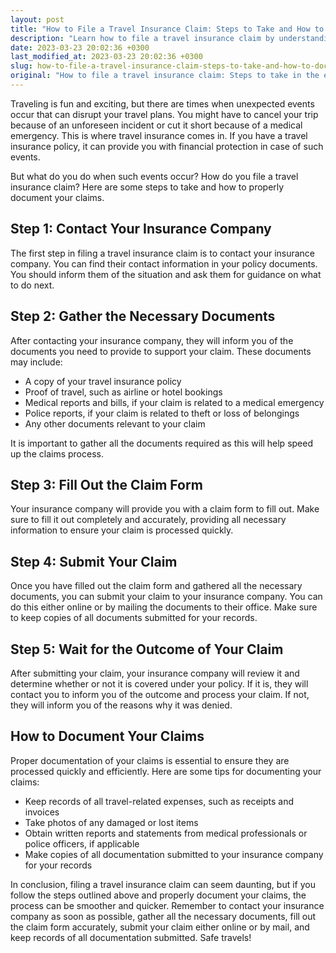 ```yaml
---
layout: post
title: "How to File a Travel Insurance Claim: Steps to Take and How to Document Claims"
description: "Learn how to file a travel insurance claim by understanding the steps to take in the event of a travel-related issue and how to properly document your claims."
date: 2023-03-23 20:02:36 +0300
last_modified_at: 2023-03-23 20:02:36 +0300
slug: how-to-file-a-travel-insurance-claim-steps-to-take-and-how-to-document-claims
original: "How to file a travel insurance claim: Steps to take in the event of a travel-related issue and how to document claims."
---
```

Traveling is fun and exciting, but there are times when unexpected events occur that can disrupt your travel plans. You might have to cancel your trip because of an unforeseen incident or cut it short because of a medical emergency. This is where travel insurance comes in. If you have a travel insurance policy, it can provide you with financial protection in case of such events.

But what do you do when such events occur? How do you file a travel insurance claim? Here are some steps to take and how to properly document your claims.

## Step 1: Contact Your Insurance Company

The first step in filing a travel insurance claim is to contact your insurance company. You can find their contact information in your policy documents. You should inform them of the situation and ask them for guidance on what to do next.

## Step 2: Gather the Necessary Documents

After contacting your insurance company, they will inform you of the documents you need to provide to support your claim. These documents may include:

- A copy of your travel insurance policy
- Proof of travel, such as airline or hotel bookings
- Medical reports and bills, if your claim is related to a medical emergency
- Police reports, if your claim is related to theft or loss of belongings
- Any other documents relevant to your claim

It is important to gather all the documents required as this will help speed up the claims process.

## Step 3: Fill Out the Claim Form

Your insurance company will provide you with a claim form to fill out. Make sure to fill it out completely and accurately, providing all necessary information to ensure your claim is processed quickly.

## Step 4: Submit Your Claim

Once you have filled out the claim form and gathered all the necessary documents, you can submit your claim to your insurance company. You can do this either online or by mailing the documents to their office. Make sure to keep copies of all documents submitted for your records.

## Step 5: Wait for the Outcome of Your Claim

After submitting your claim, your insurance company will review it and determine whether or not it is covered under your policy. If it is, they will contact you to inform you of the outcome and process your claim. If not, they will inform you of the reasons why it was denied.

## How to Document Your Claims

Proper documentation of your claims is essential to ensure they are processed quickly and efficiently. Here are some tips for documenting your claims:

- Keep records of all travel-related expenses, such as receipts and invoices
- Take photos of any damaged or lost items
- Obtain written reports and statements from medical professionals or police officers, if applicable
- Make copies of all documentation submitted to your insurance company for your records

In conclusion, filing a travel insurance claim can seem daunting, but if you follow the steps outlined above and properly document your claims, the process can be smoother and quicker. Remember to contact your insurance company as soon as possible, gather all the necessary documents, fill out the claim form accurately, submit your claim either online or by mail, and keep records of all documentation submitted. Safe travels!